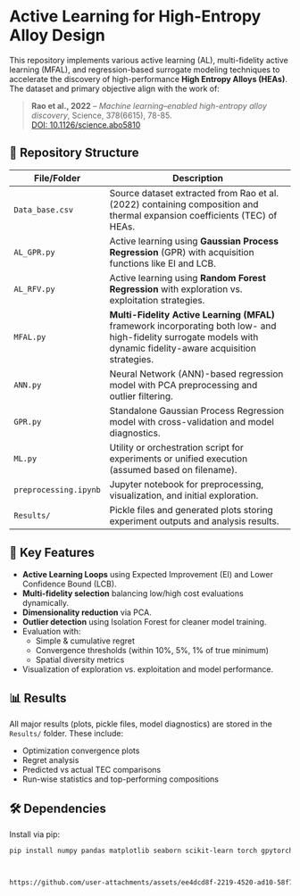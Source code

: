 # Active Learning for High-Entropy Alloy Design

This repository implements various active learning (AL), multi-fidelity active learning (MFAL), and regression-based surrogate modeling techniques to accelerate the discovery of high-performance **High Entropy Alloys (HEAs)**. The dataset and primary objective align with the work of:

> **Rao et al., 2022** – _Machine learning–enabled high-entropy alloy discovery_, Science, 378(6615), 78-85.  
> [DOI: 10.1126/science.abo5810](https://www.science.org/doi/10.1126/science.abo5810)

## 📁 Repository Structure

| File/Folder     | Description |
|----------------|-------------|
| `Data_base.csv` | Source dataset extracted from Rao et al. (2022) containing composition and thermal expansion coefficients (TEC) of HEAs. |
| `AL_GPR.py`     | Active learning using **Gaussian Process Regression** (GPR) with acquisition functions like EI and LCB. |
| `AL_RFV.py`     | Active learning using **Random Forest Regression** with exploration vs. exploitation strategies. |
| `MFAL.py`       | **Multi-Fidelity Active Learning (MFAL)** framework incorporating both low- and high-fidelity surrogate models with dynamic fidelity-aware acquisition strategies. |
| `ANN.py`        | Neural Network (ANN)-based regression model with PCA preprocessing and outlier filtering. |
| `GPR.py`        | Standalone Gaussian Process Regression model with cross-validation and model diagnostics. |
| `ML.py`         | Utility or orchestration script for experiments or unified execution (assumed based on filename). |
| `preprocessing.ipynb` | Jupyter notebook for preprocessing, visualization, and initial exploration. |
| `Results/`      | Pickle files and generated plots storing experiment outputs and analysis results. |

## 🧪 Key Features

- **Active Learning Loops** using Expected Improvement (EI) and Lower Confidence Bound (LCB).
- **Multi-fidelity selection** balancing low/high cost evaluations dynamically.
- **Dimensionality reduction** via PCA.
- **Outlier detection** using Isolation Forest for cleaner model training.
- Evaluation with:
  - Simple & cumulative regret
  - Convergence thresholds (within 10%, 5%, 1% of true minimum)
  - Spatial diversity metrics
- Visualization of exploration vs. exploitation and model performance.

## 📊 Results

All major results (plots, pickle files, model diagnostics) are stored in the `Results/` folder. These include:
- Optimization convergence plots
- Regret analysis
- Predicted vs actual TEC comparisons
- Run-wise statistics and top-performing compositions

## 🛠 Dependencies

Install via pip:

```bash
pip install numpy pandas matplotlib seaborn scikit-learn torch gpytorch botorch tqdm



https://github.com/user-attachments/assets/ee4dcd8f-2219-4520-ad10-58f7ac539639

